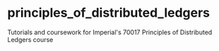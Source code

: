 # principles_of_distributed_ledgers
Tutorials and coursework for Imperial's 70017 Principles of Distributed Ledgers course
